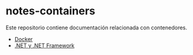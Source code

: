 # notes-containers

Este repositorio contiene documentación relacionada con contenedores.

- [Docker](/docker/README.md)
- [.NET y .NET Framework](/net/README.md)
